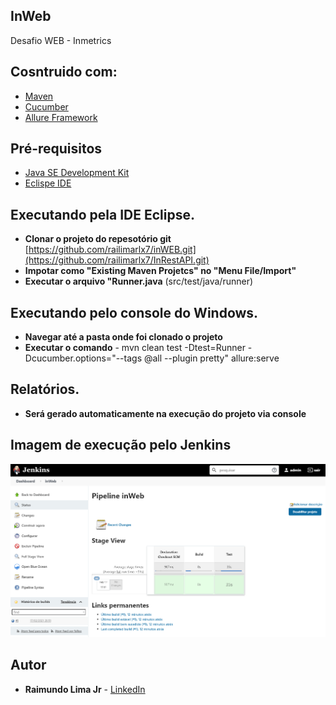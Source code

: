 ## InWeb

Desafio WEB - Inmetrics

## Cosntruido com:

* [Maven](https://maven.apache.org/) 
* [Cucumber](https://cucumber.io/) 
* [Allure Framework](https://docs.qameta.io/allure/) 

## Pré-requisitos
* [Java SE Development Kit](https://www.oracle.com/br/java/technologies/javase/javase-jdk8-downloads.html)
* [Eclispe IDE](https://www.eclipse.org/downloads/)
 
## Executando pela IDE Eclipse.
* **Clonar o projeto do repesotório git** [https://github.com/railimarlx7/inWEB.git](https://github.com/railimarlx7/InRestAPI.git)
* **Impotar como "Existing Maven Projetcs" no "Menu File/Import"**
* **Executar o arquivo "Runner.java** (src/test/java/runner)

## Executando pelo console do Windows.
* **Navegar até a pasta onde foi clonado o projeto** 
* **Executar o comando** - mvn clean test -Dtest=Runner -Dcucumber.options="--tags @all --plugin pretty" allure:serve 

## Relatórios.
* **Será gerado automaticamente na execução do projeto via console**

## Imagem de execução pelo Jenkins
![alt text](https://github.com/railimarlx7/inWEB/blob/master/Projeto-WEB.png)

## Autor

* **Raimundo Lima Jr** - [LinkedIn](https://www.linkedin.com/in/railimajr/)